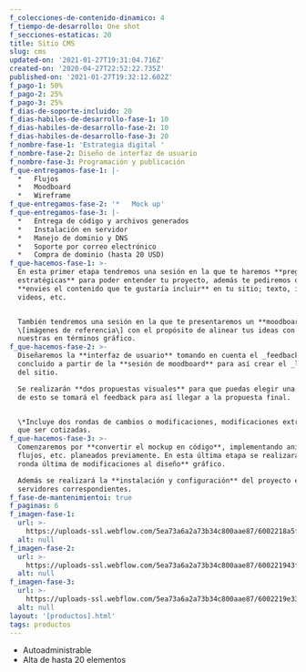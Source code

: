 ```yaml
---
f_colecciones-de-contenido-dinamico: 4
f_tiempo-de-desarrollo: One shot
f_secciones-estaticas: 20
title: Sitio CMS
slug: cms
updated-on: '2021-01-27T19:31:04.716Z'
created-on: '2020-04-27T22:52:22.735Z'
published-on: '2021-01-27T19:32:12.602Z'
f_pago-1: 50%
f_pago-2: 25%
f_pago-3: 25%
f_dias-de-soporte-incluido: 20
f_dias-habiles-de-desarrollo-fase-1: 10
f_dias-habiles-de-desarrollo-fase-2: 10
f_dias-habiles-de-desarrollo-fase-3: 20
f_nombre-fase-1: 'Estrategia digital '
f_nombre-fase-2: Diseño de interfaz de usuario
f_nombre-fase-3: Programación y publicación
f_que-entregamos-fase-1: |-
  *   Flujos
  *   Moodboard
  *   Wireframe
f_que-entregamos-fase-2: '*   Mock up'
f_que-entregamos-fase-3: |-
  *   Entrega de código y archivos generados
  *   Instalación en servidor
  *   Manejo de dominio y DNS
  *   Soporte por correo electrónico
  *   Compra de dominio (hasta 20 USD)
f_que-hacemos-fase-1: >-
  En esta primer etapa tendremos una sesión en la que te haremos **preguntas
  estratégicas** para poder entender tu proyecto, además te pediremos que nos
  **envies el contenido que te gustaría incluir** en tu sitio; texto, imágenes,
  videos, etc.


  También tendremos una sesión en la que te presentaremos un **moodboard**
  \[imágenes de referencia\] con el propósito de alinear tus ideas con las
  nuestras en términos gráfico.
f_que-hacemos-fase-2: >-
  Diseñaremos la **interfaz de usuario** tomando en cuenta el _feedback_
  concluido a partir de la **sesión de moodboard** para así crear el _look&feel_
  del sitio.  

  Se realizarán **dos propuestas visuales** para que puedas elegir una de ella,
  de esto se tomará el feedback para así llegar a la propuesta final.


  \*Incluye dos rondas de cambios o modificaciones, modificaciones extra tendrán
  que ser cotizadas.
f_que-hacemos-fase-3: >-
  Comenzaremos por **convertir el mockup en código**, implementando animaciones,
  flujos, etc. planeados previamente. En esta última etapa se realizará **un
  ronda última de modificaciones al diseño** gráfico.  

  Además se realizará la **instalación y configuración** del proyecto en los
  servidores correspondientes.
f_fase-de-mantenimientoi: true
f_paginas: 6
f_imagen-fase-1:
  url: >-
    https://uploads-ssl.webflow.com/5ea73a6a2a73b34c800aae87/6002218a5f56857769c4ed09_undraw_Work_chat_re_qes4.svg
  alt: null
f_imagen-fase-2:
  url: >-
    https://uploads-ssl.webflow.com/5ea73a6a2a73b34c800aae87/600221943f13767943a3875c_undraw_Data_points_re_vkpq.svg
  alt: null
f_imagen-fase-3:
  url: >-
    https://uploads-ssl.webflow.com/5ea73a6a2a73b34c800aae87/6002219e3369db17b555b3c9_undraw_Code_review_re_woeb.svg
  alt: null
layout: '[productos].html'
tags: productos
---
```


*   Autoadministrable
*   Alta de hasta 20 elementos
